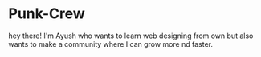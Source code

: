 # Punk-Crew
hey there! I'm Ayush who wants to learn web designing from own but also wants to make a community where I can grow more nd faster.
